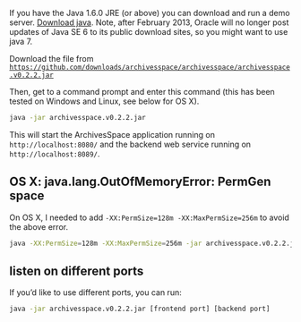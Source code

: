 If you have the Java 1.6.0 JRE (or above) you can download and run a demo server.  [Download java](http://www.java.com/en/download/index.jsp).  Note, after February 2013, Oracle will no longer post updates of Java SE 6 to its public download sites, so you might want to use java 7.

Download the file from [`https://github.com/downloads/archivesspace/archivesspace/archivesspace.v0.2.2.jar`](https://github.com/downloads/archivesspace/archivesspace/archivesspace.v0.2.2.jar)

Then, get to a command prompt and enter this command (this has been tested on Windows and Linux, see below for OS X).

```sh
java -jar archivesspace.v0.2.2.jar
```

This will start the ArchivesSpace application running on `http://localhost:8080/` and the backend web service running on `http://localhost:8089/`.

## OS X: java.lang.OutOfMemoryError: PermGen space

On OS X, I needed to add `-XX:PermSize=128m -XX:MaxPermSize=256m` to avoid the above error.

```sh
java -XX:PermSize=128m -XX:MaxPermSize=256m -jar archivesspace.v0.2.2.jar
```

## listen on different ports

If you’d like to use different ports, you can run:

```sh
java -jar archivesspace.v0.2.2.jar [frontend port] [backend port]
```